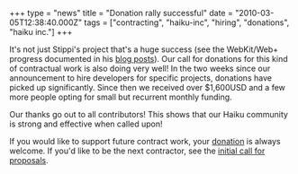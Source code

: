 +++
type = "news"
title = "Donation rally successful"
date = "2010-03-05T12:38:40.000Z"
tags = ["contracting", "haiku-inc", "hiring", "donations", "haiku inc."]
+++

It's not just Stippi's project that's a huge success (see the WebKit/Web+ progress documented in his <a href="/blog/stippi"> blog posts</a>). Our call for donations for this kind of contractual work is also doing very well!
In the two weeks since our announcement to hire developers for specific projects, donations have picked up significantly. Since then we received over $1,600USD and a few more people opting for small but recurrent monthly funding.

Our thanks go out to all contributors! This shows that our Haiku community is strong and effective when called upon!
<!--more-->
If you would like to support future contract work, your <a href="/community/donating_to_haiku">donation</a> is always welcome. If you'd like to be the next contractor, see the <a href="/news/2010-02-21_haiku_inc_hiring_funds_needed">initial call for proposals</a>.